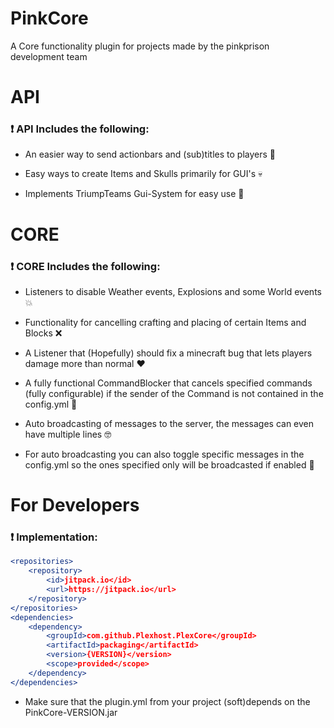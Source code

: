 # PinkCore

A Core functionality plugin for projects made by the pinkprison development team

# API

### :exclamation: API Includes the following:

- An easier way to send actionbars and (sub)titles to players :tulip:

- Easy ways to create Items and Skulls primarily for GUI's :skull:

- Implements TriumpTeams Gui-System for easy use :eagle:

# CORE

### :exclamation: CORE Includes the following:

- Listeners to disable Weather events, Explosions and some World events 💥

- Functionality for cancelling crafting and placing of certain Items and Blocks :x:

- A Listener that (Hopefully) should fix a minecraft bug that lets players damage more than normal :heart:

- A fully functional CommandBlocker that cancels specified commands (fully configurable) if the sender of the Command is not contained in the config.yml 👮

- Auto broadcasting of messages to the server, the messages can even have multiple lines 🤓

- For auto broadcasting you can also toggle specific messages in the config.yml so the ones specified only will be broadcasted if enabled 📣

# For Developers

### :exclamation: Implementation:

``` apache maven
<repositories>
    <repository>
        <id>jitpack.io</id>
        <url>https://jitpack.io</url>
    </repository>
</repositories>
<dependencies>
    <dependency>
        <groupId>com.github.Plexhost.PlexCore</groupId>
        <artifactId>packaging</artifactId>
        <version>{VERSION}</version>
        <scope>provided</scope>
    </dependency>
</dependencies>
```

- Make sure that the plugin.yml from your project (soft)depends on the PinkCore-VERSION.jar
